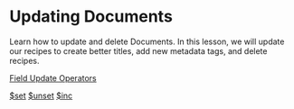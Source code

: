 # Updating Documents

Learn how to update and delete Documents. In this lesson, we will update our recipes to create better titles, add new metadata tags, and delete recipes.

[Field Update Operators](https://docs.mongodb.com/manual/reference/operator/update-field/)

[\$set](https://docs.mongodb.com/manual/reference/operator/update/set/)
[\$unset](https://docs.mongodb.com/manual/reference/operator/update/unset/)
[\$inc](https://docs.mongodb.com/manual/reference/operator/update/inc/)
